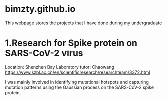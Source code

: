 # bimzty.github.io
This webpage stores the projects that I have done during my undergraduate

# 1.Research for Spike protein on SARS-CoV-2 virus 

Location: Shenzhen Bay Laboratory
tutor: Chaowang https://www.szbl.ac.cn/en/scientificresearch/researchteam/3372.html

I was mainly involved in identifying mutational hotspots and capturing mutation patterns using the Gaussian process on the SARS-CoV-2 spike protein,
